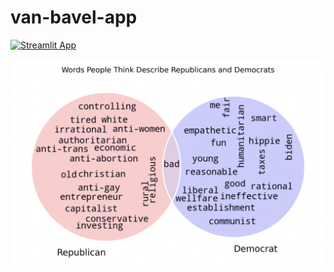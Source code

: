 # van-bavel-app

[![Streamlit App](https://static.streamlit.io/badges/streamlit_badge_black_white.svg)](https://share.streamlit.io/yarakyrychenko/van-bavel-app/main/Home.py)

<img src="rdappscreen.png"
     alt="Wordcloud screenshot from the app."
     style="float: left; margin-right: 10px;" />
